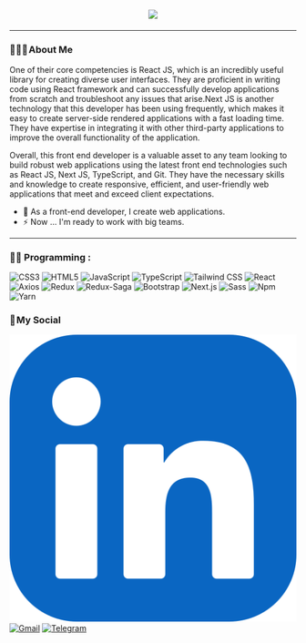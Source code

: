 <h3 align="center">
    <img src="https://readme-typing-svg.herokuapp.com/?lines=Welcome,+There!+👋;I'm+Reza+Nangir;I'm+happy+to+meet+you,+my+dear!&center=true&font=Vazirmatn&weight=800&duration=3000&pause=1000&height=100&width=500&color=FDC435&size=30">
</h1>

---


### 👨🏻‍🦱 About Me 

One of their core competencies is React JS, which is an incredibly useful library for creating diverse user interfaces. They
are proficient in writing code using React framework and can successfully develop applications from scratch and
troubleshoot any issues that arise.Next JS is another technology that this developer has been using frequently, which
makes it easy to create server-side rendered applications with a fast loading time. They have expertise in integrating it
with other third-party applications to improve the overall functionality of the application.

Overall, this front end developer is a valuable asset to any team looking to build robust web applications using the latest
front end technologies such as React JS, Next JS, TypeScript, and Git. They have the necessary skills and knowledge to
create responsive, efficient, and user-friendly web applications that meet and exceed client expectations.

- 🔭 As a front-end developer, I create web applications.
- ⚡ Now ... I'm ready to work with big teams.

---

### 👨‍💻 Programming :

![CSS3](https://img.shields.io/badge/CSS3-1572B6?logo=CSS3&logoColor=white&style=for-the-badge)
![HTML5](https://img.shields.io/badge/HTML5-E34F26?logo=HTML5&logoColor=white&style=for-the-badge)
![JavaScript](https://img.shields.io/badge/JavaScript-F7DF1E?logo=JavaScript&logoColor=black&style=for-the-badge)
![TypeScript](https://img.shields.io/badge/TypeScript-3178C6?logo=Typescript&logoColor=black&style=for-the-badge)
![Tailwind CSS](https://img.shields.io/badge/Tailwind&nbsp;CSS-06B6D4?logo=TailwindCSS&logoColor=white&style=for-the-badge)
![React](https://img.shields.io/badge/React-61DAFB?logo=React&logoColor=black&style=for-the-badge)
![Axios](https://img.shields.io/badge/Axios-5A29E4?logo=Axios&logoColor=white&style=for-the-badge)
![Redux](https://img.shields.io/badge/Redux-764ABC?logo=Redux&logoColor=white&style=for-the-badge)
![Redux-Saga](https://img.shields.io/badge/Reduxsaga-999999?logo=Redux-Saga&logoColor=white&style=for-the-badge)
![Bootstrap](https://img.shields.io/badge/Bootstrap-7952B3?logo=Bootstrap&logoColor=white&style=for-the-badge)
![Next.js](https://img.shields.io/badge/Next.js-000000?logo=Next.js&logoColor=white&style=for-the-badge)
![Sass](https://img.shields.io/badge/Sass-CC6699?logo=Sass&logoColor=white&style=for-the-badge)
![Npm](https://img.shields.io/badge/Npm-CB3837?logo=Npm&logoColor=white&style=for-the-badge)
![Yarn](https://img.shields.io/badge/Yarn-2C8EBB?logo=Yarn&logoColor=white&style=for-the-badge)

### 📌 My Social
    
[![Linkedin](https://github.com/tandpfun/skill-icons/blob/main/icons/LinkedIn.svg)](https://www.linkedin.com/in/reza-nangir)
[![Gmail](https://icons8.com/icon/qyRpAggnV0zH/gmail)](mailto:reza.ngr8@gmail.com)
[![Telegram](https://img.shields.io/badge/Telegram-229ED9?logo=Telegram&logoColor=white&style=for-the-badge)](https://t.me/R_n_80)
